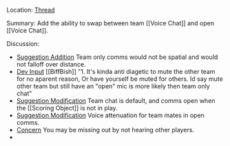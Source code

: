 Location: [Thread](https://discord.com/channels/1092928496474521700/1122165920454955010)

Summary:
Add the ability to swap between team [[Voice Chat]] and open [[Voice Chat]]. 

Discussion:
- [Suggestion Addition](https://discord.com/channels/1092928496474521700/1122165920454955010/1122169084533026866) Team only comms would not be spatial and would not falloff over distance.
- [Dev Input](https://discord.com/channels/1092928496474521700/1122165920454955010/1122250417116553246) [[BiffBish]] "1. It's kinda anti diagetic to mute the other team for no aparent reason, Or have yourself be muted for others. Id say mute other team but still have an "open" mic is more likely then team only chat"
- [Suggestion Modification](https://discord.com/channels/1092928496474521700/1122165920454955010/1122288314247032872) Team chat is default, and comms open when the [[Scoring Object]] is not in play.
- [Suggestion Modification](https://discord.com/channels/1092928496474521700/1122165920454955010/1123560936716914698) Voice attenuation for team mates in open comms. 
- [Concern](https://discord.com/channels/1092928496474521700/1122165920454955010/1123625280699900055) You may be missing out by not hearing other players. 
- 